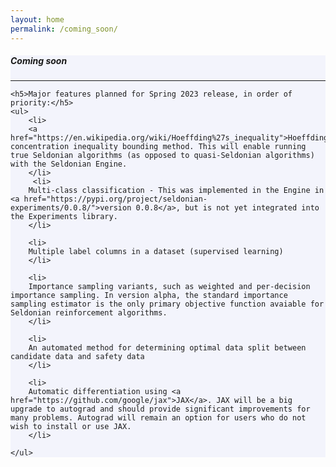 ```yaml
---
layout: home
permalink: /coming_soon/
---
```


<!-- Main Container -->
<div class="container p-3 my-5 border" style="background-color: #f3f4fc;">
    <h5 class="mb-3"><b>Coming soon</b></h5>
    <hr class="my-4">
   
    <h5>Major features planned for Spring 2023 release, in order of priority:</h5>
    <ul>
        <li>
        <a href="https://en.wikipedia.org/wiki/Hoeffding%27s_inequality">Hoeffding's</a> concentration inequality bounding method. This will enable running true Seldonian algorithms (as opposed to quasi-Seldonian algorithms) with the Seldonian Engine.
        </li>
         <li>
        Multi-class classification - This was implemented in the Engine in <a href="https://pypi.org/project/seldonian-experiments/0.0.8/">version 0.0.8</a>, but is not yet integrated into the Experiments library.
        </li>

        <li>
        Multiple label columns in a dataset (supervised learning)
        </li>

        <li>
        Importance sampling variants, such as weighted and per-decision importance sampling. In version alpha, the standard importance sampling estimator is the only primary objective function avaiable for Seldonian reinforcement algorithms. 
        </li>

        <li>
        An automated method for determining optimal data split between candidate data and safety data
        </li>

        <li>
        Automatic differentiation using <a href="https://github.com/google/jax">JAX</a>. JAX will be a big upgrade to autograd and should provide significant improvements for many problems. Autograd will remain an option for users who do not wish to install or use JAX. 
        </li>
        
    </ul>

</div>